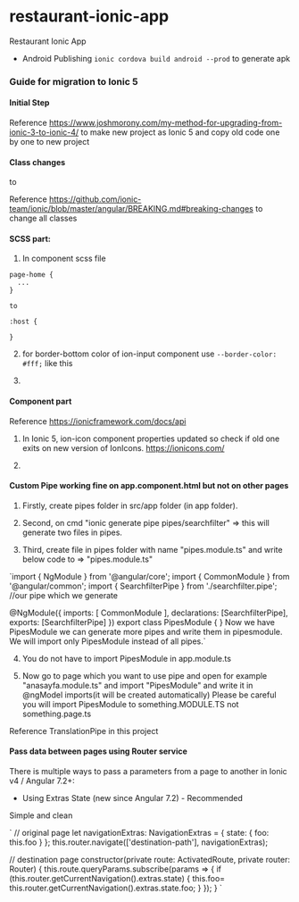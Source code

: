 # restaurant-ionic-app
Restaurant Ionic App

- Android Publishing
`ionic cordova build android --prod` to generate apk

### Guide for migration to Ionic 5


#### Initial Step

Reference https://www.joshmorony.com/my-method-for-upgrading-from-ionic-3-to-ionic-4/ to make new project as Ionic 5 and copy old code one by one to new project


#### Class changes

<ion-content padding> to <ion-content class="ion-padding">

Reference https://github.com/ionic-team/ionic/blob/master/angular/BREAKING.md#breaking-changes to change all classes


#### SCSS part:
1. In component scss file
```
page-home {
  ...
}

to

:host {

}
```

2. for border-bottom color of ion-input component
use `--border-color: #fff;` like this

3. 


#### Component part

Reference https://ionicframework.com/docs/api

1. In Ionic 5, ion-icon component properties updated so check if old one exits on new version of IonIcons.
https://ionicons.com/

2. 


#### Custom Pipe working fine on app.component.html but not on other pages

1) Firstly, create pipes folder in src/app folder (in app folder).

2) Second, on cmd "ionic generate pipe pipes/searchfilter" => this will generate two files in pipes.

3) Third, create file in pipes folder with name "pipes.module.ts" and write below code to => "pipes.module.ts"

`import { NgModule } from '@angular/core';
import { CommonModule } from '@angular/common';
import { SearchfilterPipe } from './searchfilter.pipe';  //our pipe which we generate

@NgModule({
  imports: [
    CommonModule
  ],
  declarations: [SearchfilterPipe],
  exports: [SearchfilterPipe]
})
export class PipesModule { }
Now we have PipesModule we can generate more pipes and write them in pipesmodule. We will import only PipesModule instead of all pipes.`

4) You do not have to import PipesModule in app.module.ts

5) Now go to page which you want to use pipe and open for example "anasayfa.module.ts" and import "PipesModule" and write it in @ngModel imports(it will be created automatically) Please be careful you will import PipesModule to something.MODULE.TS not something.page.ts

Reference TranslationPipe in this project


#### Pass data between pages using Router service

There is multiple ways to pass a parameters from a page to another in Ionic v4 / Angular 7.2+:

- Using Extras State (new since Angular 7.2) - Recommended

Simple and clean

`
// original page
let navigationExtras: NavigationExtras = { state: { foo: this.foo } };
this.router.navigate(['destination-path'], navigationExtras);

// destination page
constructor(private route: ActivatedRoute, private router: Router) {
    this.route.queryParams.subscribe(params => {
      if (this.router.getCurrentNavigation().extras.state) {
        this.foo= this.router.getCurrentNavigation().extras.state.foo;
      }
    });
}
`
